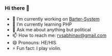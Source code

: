 ### Hi there 👋

- 🔭 I’m currently working on [Barter-System](https://github.com/rvsabhinav/Barter-System)
- 🌱 I’m currently learning PHP
- 💬 Ask me about anything but political
- 📫 How to reach me: rvsabhinav@gmail.com
- 😄 Pronouns: HE/HIS
- ⚡ Fun fact: I play violin.
